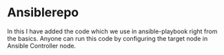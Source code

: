 # Ansiblerepo
In this I have added the code which we use in ansible-playbook right from the basics. 
Anyone can run this code by configuring the target node in Ansible Controller node.
